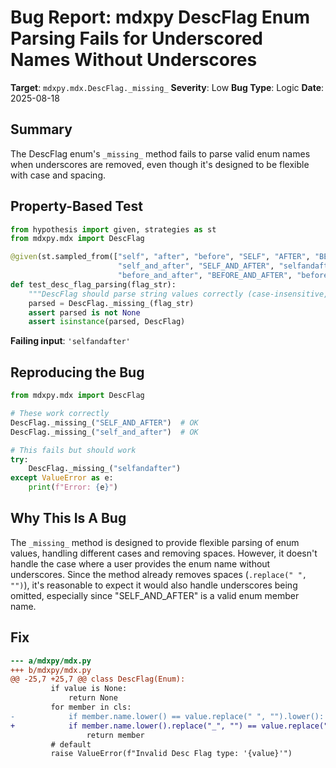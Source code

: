 # Bug Report: mdxpy DescFlag Enum Parsing Fails for Underscored Names Without Underscores

**Target**: `mdxpy.mdx.DescFlag._missing_`
**Severity**: Low
**Bug Type**: Logic
**Date**: 2025-08-18

## Summary

The DescFlag enum's `_missing_` method fails to parse valid enum names when underscores are removed, even though it's designed to be flexible with case and spacing.

## Property-Based Test

```python
from hypothesis import given, strategies as st
from mdxpy.mdx import DescFlag

@given(st.sampled_from(["self", "after", "before", "SELF", "AFTER", "BEFORE", 
                        "self_and_after", "SELF_AND_AFTER", "selfandafter",
                        "before_and_after", "BEFORE_AND_AFTER", "beforeandafter"]))
def test_desc_flag_parsing(flag_str):
    """DescFlag should parse string values correctly (case-insensitive, space-insensitive)"""
    parsed = DescFlag._missing_(flag_str)
    assert parsed is not None
    assert isinstance(parsed, DescFlag)
```

**Failing input**: `'selfandafter'`

## Reproducing the Bug

```python
from mdxpy.mdx import DescFlag

# These work correctly
DescFlag._missing_("SELF_AND_AFTER")  # OK
DescFlag._missing_("self_and_after")  # OK

# This fails but should work
try:
    DescFlag._missing_("selfandafter")
except ValueError as e:
    print(f"Error: {e}")
```

## Why This Is A Bug

The `_missing_` method is designed to provide flexible parsing of enum values, handling different cases and removing spaces. However, it doesn't handle the case where a user provides the enum name without underscores. Since the method already removes spaces (`.replace(" ", "")`), it's reasonable to expect it would also handle underscores being omitted, especially since "SELF_AND_AFTER" is a valid enum member name.

## Fix

```diff
--- a/mdxpy/mdx.py
+++ b/mdxpy/mdx.py
@@ -25,7 +25,7 @@ class DescFlag(Enum):
         if value is None:
             return None
         for member in cls:
-            if member.name.lower() == value.replace(" ", "").lower():
+            if member.name.lower().replace("_", "") == value.replace(" ", "").replace("_", "").lower():
                 return member
         # default
         raise ValueError(f"Invalid Desc Flag type: '{value}'")